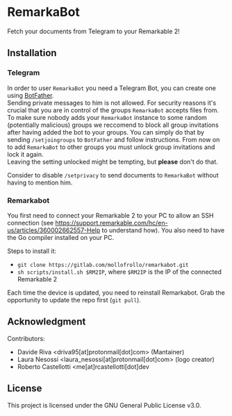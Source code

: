 # RemarkaBot

Fetch your documents from Telegram to your Remarkable 2!

## Installation

### Telegram

In order to user `RemarkaBot` you need a Telegram Bot, you can create one using [BotFather](https://t.me/BotFather).  
Sending private messages to him is not allowed. For security reasons it's crucial that you are in control of the groups `RemarkaBot` accepts files from. To make sure nobody adds your `RemarkaBot` instance to some random (potentially malicious) groups we reccomend to block all group invitations after having added the bot to your groups. You can simply do that by sending `/setjoingroups` to `BotFather` and follow instructions. 
From now on to add `RemarkaBot` to other groups you must unlock group invitations and lock it again.   
Leaving the setting unlocked might be tempting, but **please** don't do that.

Consider to disable `/setprivacy` to send documents to `RemarkaBot` without having to mention him.

### Remarkabot

You first need to connect your Remarkable 2 to your PC to allow an SSH connection (see https://support.remarkable.com/hc/en-us/articles/360002662557-Help to understand how).
You also need to have the Go compiler installed on your PC.

Steps to install it:
* `git clone https://gitlab.com/mollofrollo/remarkabot.git`
* `sh scripts/install.sh $RM2IP`, where `$RM2IP` is the IP of the connected Remarkable 2

Each time the device is updated, you need to reinstall Remarkabot.
Grab the opportunity to update the repo first (`git pull`).



## Acknowledgment

Contributors:
* Davide Riva <driva95[at]protonmail[dot]com> (Mantainer)
* Laura Nesossi <laura_nesossi[at]protonmail[dot]com> (logo creator)
* Roberto Castellotti <me[at]rcastellotti[dot]dev

## License

This project is licensed under the GNU General Public License v3.0. 


